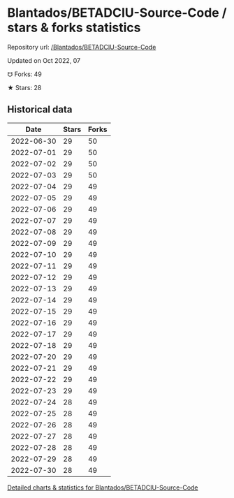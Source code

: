 # Blantados/BETADCIU-Source-Code / stars & forks statistics

Repository url: [/Blantados/BETADCIU-Source-Code](https://github.com/Blantados/BETADCIU-Source-Code)

Updated on Oct 2022, 07

☋ Forks: 49

★ Stars: 28

## Historical data
| Date | Stars | Forks |
|------|-------|-------|
| 2022-06-30 | 29 | 50 | 
| 2022-07-01 | 29 | 50 | 
| 2022-07-02 | 29 | 50 | 
| 2022-07-03 | 29 | 50 | 
| 2022-07-04 | 29 | 49 | 
| 2022-07-05 | 29 | 49 | 
| 2022-07-06 | 29 | 49 | 
| 2022-07-07 | 29 | 49 | 
| 2022-07-08 | 29 | 49 | 
| 2022-07-09 | 29 | 49 | 
| 2022-07-10 | 29 | 49 | 
| 2022-07-11 | 29 | 49 | 
| 2022-07-12 | 29 | 49 | 
| 2022-07-13 | 29 | 49 | 
| 2022-07-14 | 29 | 49 | 
| 2022-07-15 | 29 | 49 | 
| 2022-07-16 | 29 | 49 | 
| 2022-07-17 | 29 | 49 | 
| 2022-07-18 | 29 | 49 | 
| 2022-07-20 | 29 | 49 | 
| 2022-07-21 | 29 | 49 | 
| 2022-07-22 | 29 | 49 | 
| 2022-07-23 | 29 | 49 | 
| 2022-07-24 | 28 | 49 | 
| 2022-07-25 | 28 | 49 | 
| 2022-07-26 | 28 | 49 | 
| 2022-07-27 | 28 | 49 | 
| 2022-07-28 | 28 | 49 | 
| 2022-07-29 | 28 | 49 | 
| 2022-07-30 | 28 | 49 | 


[Detailed charts & statistics for Blantados/BETADCIU-Source-Code](https://reviewgithub.com/rep/Blantados/BETADCIU-Source-Code)
